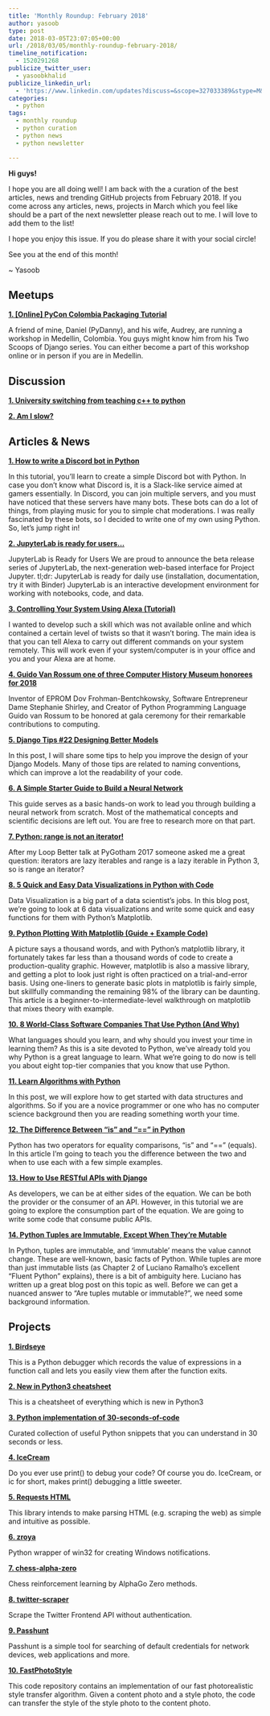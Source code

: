 ```yaml
---
title: 'Monthly Roundup: February 2018'
author: yasoob
type: post
date: 2018-03-05T23:07:05+00:00
url: /2018/03/05/monthly-roundup-february-2018/
timeline_notification:
  - 1520291268
publicize_twitter_user:
  - yasoobkhalid
publicize_linkedin_url:
  - 'https://www.linkedin.com/updates?discuss=&scope=327033389&stype=M&topic=6376563753101590528&type=U&a=tJ9F'
categories:
  - python
tags:
  - monthly roundup
  - python curation
  - python news
  - python newsletter

---
```

**Hi guys!**

I hope you are all doing well! I am back with the a curation of the best articles, news and trending GitHub projects from February 2018. If you come across any articles, news, projects in March which you feel like should be a part of the next newsletter please reach out to me. I will love to add them to the list!

I hope you enjoy this issue. If you do please share it with your social circle!

See you at the end of this month!

~ Yasoob

## Meetups

<a href="https://www.meetup.com/Medellin-Python-y-Django-Meetup/events/248261891/" target="_blank" rel="noopener noreferrer"><strong>1. [Online] PyCon Colombia Packaging Tutorial</strong></a>

A friend of mine, Daniel (PyDanny), and his wife, Audrey, are running a workshop in Medellin, Colombia. You guys might know him from his Two Scoops of Django series. You can either become a part of this workshop online or in person if you are in Medellin.

## Discussion

<a href="https://www.reddit.com/r/Python/comments/7vllc2/university_switching_from_teaching_c_to_python/?utm_content=title&utm_medium=browse&utm_source=reddit&utm_name=Python" target="_blank" rel="noopener noreferrer"><strong>1. University switching from teaching c++ to python</strong></a>

<a href="https://www.reddit.com/r/learnpython/comments/7w3cwc/am_i_slow/" target="_blank" rel="noopener noreferrer"><strong>2. Am I slow?</strong></a>

## Articles & News

<a href="https://boostlog.io/@junp1234/how-to-write-a-discord-bot-in-python-5a8e73aca7e5b7008ae1da8b" target="_blank" rel="noopener noreferrer"><strong>1. How to write a Discord bot in Python</strong></a>

In this tutorial, you&#8217;ll learn to create a simple Discord bot with Python. In case you don&#8217;t know what Discord is, it is a Slack-like service aimed at gamers essentially. In Discord, you can join multiple servers, and you must have noticed that these servers have many bots. These bots can do a lot of things, from playing music for you to simple chat moderations. I was really fascinated by these bots, so I decided to write one of my own using Python. So, let&#8217;s jump right in!

**<a href="https://blog.jupyter.org/jupyterlab-is-ready-for-users-5a6f039b8906" target="_blank" rel="noopener noreferrer">2. JupyterLab is ready for users&#8230;</a>**

JupyterLab is Ready for Users We are proud to announce the beta release series of JupyterLab, the next-generation web-based interface for Project Jupyter. tl;dr: JupyterLab is ready for daily use (installation, documentation, try it with Binder) JupyterLab is an interactive development environment for working with notebooks, code, and data.

<a href="https://pythontips.com/2018/02/15/controlling-your-system-using-alexa-tutorial/" target="_blank" rel="noopener noreferrer"><strong>3. Controlling Your System Using Alexa (Tutorial)</strong></a>

I wanted to develop such a skill which was not available online and which contained a certain level of twists so that it wasn’t boring. The main idea is that you can tell Alexa to carry out different commands on your system remotely. This will work even if your system/computer is in your office and you and your Alexa are at home.

<a href="http://www.computerhistory.org/press/2018-fellow-honorees.html" target="_blank" rel="noopener noreferrer"><strong>4. Guido Van Rossum one of three Computer History Museum honorees for 2018</strong></a>

Inventor of EPROM Dov Frohman-Bentchkowsky, Software Entrepreneur Dame Stephanie Shirley, and Creator of Python Programming Language Guido van Rossum to be honored at gala ceremony for their remarkable contributions to computing.

<a href="https://simpleisbetterthancomplex.com/tips/2018/02/10/django-tip-22-designing-better-models.html" target="_blank" rel="noopener noreferrer"><strong>5. Django Tips #22 Designing Better Models</strong></a>

In this post, I will share some tips to help you improve the design of your Django Models. Many of those tips are related to naming conventions, which can improve a lot the readability of your code.

<a href="https://www.kdnuggets.com/2018/02/simple-starter-guide-build-neural-network.html" target="_blank" rel="noopener noreferrer"><strong>6. A Simple Starter Guide to Build a Neural Network</strong></a>

This guide serves as a basic hands-on work to lead you through building a neural network from scratch. Most of the mathematical concepts and scientific decisions are left out. You are free to research more on that part.

<a href="http://treyhunner.com/2018/02/python-range-is-not-an-iterator/" target="_blank" rel="noopener noreferrer"><strong>7. Python: range is not an iterator!</strong></a>

After my Loop Better talk at PyGotham 2017 someone asked me a great question: iterators are lazy iterables and range is a lazy iterable in Python 3, so is range an iterator?

<a href="https://towardsdatascience.com/5-quick-and-easy-data-visualizations-in-python-with-code-a2284bae952f" target="_blank" rel="noopener noreferrer"><strong>8. 5 Quick and Easy Data Visualizations in Python with Code</strong></a>

Data Visualization is a big part of a data scientist&#8217;s jobs. In this blog post, we&#8217;re going to look at 6 data visualizations and write some quick and easy functions for them with Python&#8217;s Matplotlib.

<a href="https://realpython.com/blog/python/python-matplotlib-guide/" target="_blank" rel="noopener noreferrer"><strong>9. Python Plotting With Matplotlib (Guide + Example Code)</strong></a>

A picture says a thousand words, and with Python&#8217;s matplotlib library, it fortunately takes far less than a thousand words of code to create a production-quality graphic. However, matplotlib is also a massive library, and getting a plot to look just right is often practiced on a trial-and-error basis. Using one-liners to generate basic plots in matplotlib is fairly simple, but skillfully commanding the remaining 98% of the library can be daunting. This article is a beginner-to-intermediate-level walkthrough on matplotlib that mixes theory with example.

<a href="https://realpython.com/blog/python/world-class-companies-using-python/" target="_blank" rel="noopener noreferrer"><strong>10. 8 World-Class Software Companies That Use Python (And Why)</strong></a>

What languages should you learn, and why should you invest your time in learning them? As this is a site devoted to Python, we&#8217;ve already told you why Python is a great language to learn. What we&#8217;re going to do now is tell you about eight top-tier companies that you know that use Python.

<a href="https://fosstack.com/algorithms-with-python/" target="_blank" rel="noopener noreferrer"><strong>11. Learn Algorithms with Python</strong></a>

In this post, we will explore how to get started with data structures and algorithms. So if you are a novice programmer or one who has no computer science background then you are reading something worth your time.

<a href="https://dbader.org/blog/difference-between-is-and-equals-in-python" target="_blank" rel="noopener noreferrer"><strong>12. The Difference Between “is” and “==” in Python</strong></a>

Python has two operators for equality comparisons, “is” and “==” (equals). In this article I’m going to teach you the difference between the two and when to use each with a few simple examples.

<a href="https://simpleisbetterthancomplex.com/tutorial/2018/02/03/how-to-use-restful-apis-with-django.html" target="_blank" rel="noopener noreferrer"><strong>13. How to Use RESTful APIs with Django</strong></a>

As developers, we can be at either sides of the equation. We can be both the provider or the consumer of an API. However, in this tutorial we are going to explore the consumption part of the equation. We are going to write some code that consume public APIs.

<a href="https://inventwithpython.com/blog/2018/02/05/python-tuples-are-immutable-except-when-theyre-mutable/" target="_blank" rel="noopener noreferrer"><strong>14. Python Tuples are Immutable, Except When They&#8217;re Mutable</strong></a>

In Python, tuples are immutable, and &#8216;immutable&#8217; means the value cannot change. These are well-known, basic facts of Python. While tuples are more than just immutable lists (as Chapter 2 of Luciano Ramalho&#8217;s excellent &#8220;Fluent Python&#8221; explains), there is a bit of ambiguity here. Luciano has written up a great blog post on this topic as well. Before we can get a nuanced answer to &#8220;Are tuples mutable or immutable?&#8221;, we need some background information.

## Projects

<a href="https://github.com/alexmojaki/birdseye" target="_blank" rel="noopener noreferrer"><strong>1. Birdseye</strong></a>

This is a Python debugger which records the value of expressions in a function call and lets you easily view them after the function exits.

<a href="https://github.com/crazyguitar/pysheeet/blob/master/docs/notes/python-new-py3.rst" target="_blank" rel="noopener noreferrer"><strong>2. New in Python3 cheatsheet</strong></a>

This is a cheatsheet of everything which is new in Python3

<a href="//github.com/kriadmin/30-seconds-of-python-code" target="_blank" rel="noopener noreferrer"><strong>3. Python implementation of 30-seconds-of-code</strong></a>

Curated collection of useful Python snippets that you can understand in 30 seconds or less.

<a href="https://github.com/gruns/icecream" target="_blank" rel="noopener noreferrer"><strong>4. IceCream</strong></a>

Do you ever use print() to debug your code? Of course you do. IceCream, or ic for short, makes print() debugging a little sweeter.

<a href="https://github.com/kennethreitz/requests-html" target="_blank" rel="noopener noreferrer"><strong>5. Requests HTML</strong></a>

This library intends to make parsing HTML (e.g. scraping the web) as simple and intuitive as possible.

<a href="https://github.com/malja/zroya" target="_blank" rel="noopener noreferrer"><strong>6. zroya</strong></a>

Python wrapper of win32 for creating Windows notifications.

<a href="https://github.com/Zeta36/chess-alpha-zero" target="_blank" rel="noopener noreferrer"><strong>7. chess-alpha-zero</strong></a>

Chess reinforcement learning by AlphaGo Zero methods.

<a href="https://github.com/kennethreitz/twitter-scraper" target="_blank" rel="noopener noreferrer"><strong>8. twitter-scraper</strong></a>

Scrape the Twitter Frontend API without authentication.

<a href="https://github.com/Viralmaniar/Passhunt" target="_blank" rel="noopener noreferrer"><strong>9. Passhunt</strong></a>

Passhunt is a simple tool for searching of default credentials for network devices, web applications and more.

<a href="https://github.com/NVIDIA/FastPhotoStyle" target="_blank" rel="noopener noreferrer"><strong>10. FastPhotoStyle</strong></a>

This code repository contains an implementation of our fast photorealistic style transfer algorithm. Given a content photo and a style photo, the code can transfer the style of the style photo to the content photo.